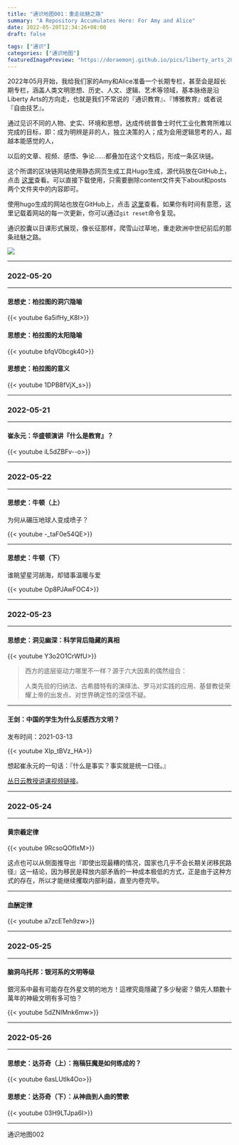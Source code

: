 ```yaml
---
title: "通识地图001：重走祛魅之路"
summary: "A Repository Accumulates Here: For Amy and Alice"
date: 2022-05-20T12:34:26+08:00
draft: false

tags: ["通识"]
categories: ["通识地图"]
featuredImagePreview: "https://doraemonj.github.io/pics/liberty_arts_20220520.png"
---
```


2022年05月开始，我给我们家的Amy和Alice准备一个长期专栏，甚至会是超长期专栏，涵盖人类文明思想、历史、人文、逻辑、艺术等领域，基本脉络是沿Liberty Arts的方向走，也就是我们不常说的『通识教育』、『博雅教育』或者说『自由技艺』。

通过见识不同的人物、史实、环境和思想，达成传统普鲁士时代工业化教育所难以完成的目标，即：成为明辨是非的人，独立决策的人；成为会用逻辑思考的人，超越本能感觉的人，

以后的文章、视频、感悟、争论……都叠加在这个文档后，形成一条区块链。

这个所谓的区块链网站使用静态网页生成工具Hugo生成，源代码放在GitHub上，点击 [这里](https://github.com/doraemonj/libcore)查看。可以直接下载使用，只需要删除content文件夹下about和posts两个文件夹中的内容即可。

使用hugo生成的网站也放在GitHub上，点击 [这里](https://github.com/doraemonj/doraemonj.github.io)查看。如果你有时间有意愿，这里记载着网站的每一次更新，你可以通过`git reset`命令复现。

通识胶囊以日课形式展现，像长征那样，爬雪山过草地，重走欧洲中世纪前后的那条祛魅之路。

![](https://doraemonj.github.io/pics/liberty_arts_20220520.png)

---

### 2022-05-20

---

#### 思想史：柏拉图的洞穴隐喻

{{< youtube 6a5ifHy_K8I>}}

#### 思想史：柏拉图的太阳隐喻

{{< youtube bfqV0bcgk40>}}

#### 思想史：柏拉图的意义

{{< youtube 1DPB8fVjX_s>}}

---

### 2022-05-21

---

#### 崔永元：华盛顿演讲『什么是教育』？

{{< youtube iL5dZBFv--o>}}

---

### 2022-05-22

---

#### 思想史：牛顿（上）

为何从碾压地球人变成喷子？

{{< youtube -_taF0e54QE>}}

---

#### 思想史：牛顿（下）

谁眺望星河胡海，却错事温暖与爱

{{< youtube Op8PJAwFOC4>}}

---

### 2022-05-23

---

#### 思想史：洞见幽深：科学背后隐藏的真相

{{< youtube  Y3o2O1CrWfU>}}

>   西方的底层驱动力哪里不一样？源于六大因素的偶然组合：
>
>   人类先验的归纳法、古希腊特有的演绎法、罗马对实践的应用、基督教徒荣耀上帝的出发点、对世界确定性的深信不疑。 

---

#### 王剑：中国的学生为什么反感西方文明？

发布时间：2021-03-13

{{< youtube  XIp_tBVz_HA>}}

想起崔永元的一句话：『什么是事实？事实就是统一口径。』

[丛日云教授讲课视频链接](https://www.youtube.com/watch?v=b82Ge6eV6Dc)。

---

### 2022-05-24

---

#### 黄宗羲定律

{{< youtube  9RcsoQOfIxM>}}

这点也可以从侧面推导出『即使出现最糟的情况，国家也几乎不会长期关闭移民路径』这一结论，因为移民是释放内部矛盾的一种成本极低的方式，正是由于这种方式的存在，所以才能继续攫取内部利益，直至内卷完毕。

---

#### 血酬定律

{{< youtube  a7zcETeh9zw>}}

---

### 2022-05-25

---

#### 脑洞乌托邦：银河系的文明等级

銀河系中最有可能存在外星文明的地方！這裡究竟隱藏了多少秘密？領先人類數十萬年的神級文明有多可怕？

{{< youtube  5dZNIMnk6mw>}}

---

### 2022-05-26

---

#### 思想史：达芬奇（上）：拖稿狂魔是如何练成的？

{{< youtube  6asLUtlk4Oo>}}

#### 思想史：达芬奇（下）：从神曲到人曲的赞歌

{{< youtube  03H9LTJpa6I>}}

---

通识地图002

